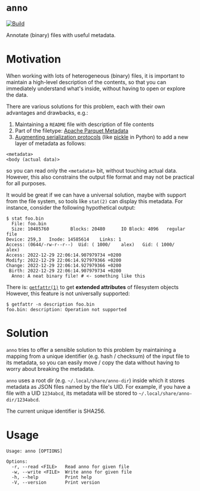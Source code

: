 # `anno`

[![Build](https://github.com/alexandru-dinu/anno/actions/workflows/build.yml/badge.svg)](https://github.com/alexandru-dinu/anno/actions/workflows/build.yml)

Annotate (binary) files with useful metadata.

# Motivation

When working with lots of heterogeneous (binary) files, it is important to maintain a high-level description of the contents, so that you can immediately understand what's inside, without having to open or explore the data.

There are various solutions for this problem, each with their own advantages and drawbacks, e.g.:

1. Maintaining a `README` file with description of file contents
2. Part of the filetype: [Apache Parquet Metadata](https://parquet.apache.org/docs/file-format/metadata/)
3. [Augmenting serialization protocols](https://github.com/opskrift/opskrift/blob/main/opskrift/augmented_pickle.py) (like [pickle](https://docs.python.org/3/library/pickle.html) in Python) to add a new layer of metadata as follows:
```
<metadata>
<body (actual data)>
```
so you can read only the `<metadata>` bit, without touching actual data. However, this also constrains the output file format and may not be practical for all purposes.

It would be great if we can have a universal solution, maybe with support from the file system, so tools like `stat(2)` can display this metadata. For instance, consider the following hypothetical output:
```console
$ stat foo.bin
  File: foo.bin
  Size: 10485760        Blocks: 20480      IO Block: 4096   regular file
Device: 259,3   Inode: 14585614    Links: 1
Access: (0644/-rw-r--r--)  Uid: ( 1000/    alex)   Gid: ( 1000/    alex)
Access: 2022-12-29 22:06:14.907979734 +0200
Modify: 2022-12-29 22:06:14.927979366 +0200
Change: 2022-12-29 22:06:14.927979366 +0200
 Birth: 2022-12-29 22:06:14.907979734 +0200
  Anno: A neat binary file! # <- something like this
```

There is: [`getfattr(1)`](https://man7.org/linux/man-pages/man1/getfattr.1.html) to get **extended attributes** of filesystem objects However, this feature is not universally supported:
```console
$ getfattr -n description foo.bin
foo.bin: description: Operation not supported
```

# Solution

`anno` tries to offer a sensible solution to this problem by maintaining a mapping from a unique identifier (e.g. hash / checksum) of the input file to its metadata, so you can easily move / copy the data without having to worry about breaking the metadata.

`anno` uses a root dir (e.g. `~/.local/share/anno-dir`) inside which it stores metadata as JSON files named by the file's UID.
For example, if you have a file with a UID `1234abcd`, its metadata will be stored to `~/.local/share/anno-dir/1234abcd`.

The current unique identifier is SHA256.

# Usage

```
Usage: anno [OPTIONS]

Options:
  -r, --read <FILE>   Read anno for given file
  -w, --write <FILE>  Write anno for given file
  -h, --help          Print help
  -V, --version       Print version
```
